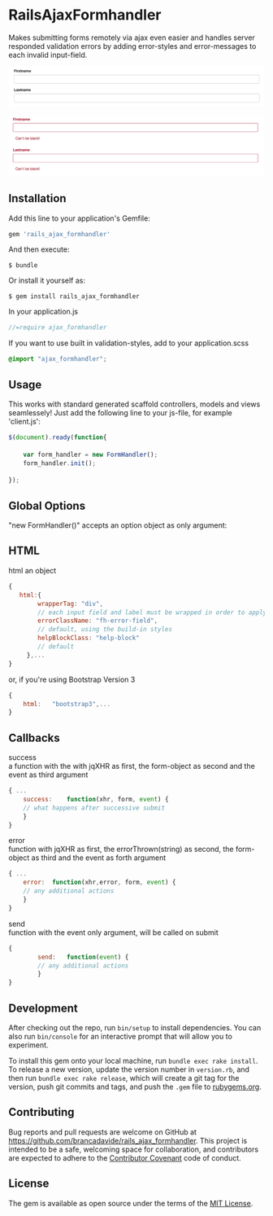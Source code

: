 # RailsAjaxFormhandler

Makes submitting forms remotely via ajax even easier and handles server responded validation errors by adding error-styles and error-messages to each invalid input-field.

![example1](https://raw.githubusercontent.com/brancadavide/rails_ajax_formhandler/master/input_validation_example1.png)



![example2](https://raw.githubusercontent.com/brancadavide/rails_ajax_formhandler/master/input_validation_example2.png)



## Installation

Add this line to your application's Gemfile:

```ruby
gem 'rails_ajax_formhandler'
```

And then execute:

    $ bundle

Or install it yourself as:

    $ gem install rails_ajax_formhandler

In your application.js 

```javascript
//=require ajax_formhandler
```

If you want to use built in validation-styles, add to your application.scss

```css
@import "ajax_formhandler";
```

## Usage

This works with standard generated scaffold controllers, models and views seamlessely!
Just add the following line to your js-file, for example 'client.js':

```javascript
$(document).ready(function{
	
	var form_handler = new FormHandler();
	form_handler.init();

});

```

## Global Options

"new FormHandler()" accepts an option object as only argument:


## HTML

html
an object

```javascript
{
   html:{ 
		wrapperTag: "div", 
		// each input field and label must be wrapped in order to apply the validation-error-markup
		errorClassName: "fh-error-field",
		// default, using the build-in styles
		helpBlockClass: "help-block" 
		// default
	 },...
}
```
or, if you're using Bootstrap Version 3

```javascript
{
	html:	"bootstrap3",...
}
```

## Callbacks

success 	 
a function with the with jqXHR as first, the form-object as second and the event as third argument


```javascript
{ ...
	success:	function(xhr, form, event) {
	// what happens after successive submit
	}
}
```


error  
function with jqXHR as first, the errorThrown(string) as second, the form-object as third and the event as forth argument


```javascript
{ ...
	error:	function(xhr,error, form, event) {
	// any additional actions
	}
}
```

send  
function with the event only argument, will be called on submit


```javascript
{		
		send:	function(event) {
		// any additional actions
		}
}
```




## Development

After checking out the repo, run `bin/setup` to install dependencies. You can also run `bin/console` for an interactive prompt that will allow you to experiment.

To install this gem onto your local machine, run `bundle exec rake install`. To release a new version, update the version number in `version.rb`, and then run `bundle exec rake release`, which will create a git tag for the version, push git commits and tags, and push the `.gem` file to [rubygems.org](https://rubygems.org).

## Contributing

Bug reports and pull requests are welcome on GitHub at https://github.com/brancadavide/rails_ajax_formhandler. This project is intended to be a safe, welcoming space for collaboration, and contributors are expected to adhere to the [Contributor Covenant](http://contributor-covenant.org) code of conduct.


## License

The gem is available as open source under the terms of the [MIT License](http://opensource.org/licenses/MIT).

